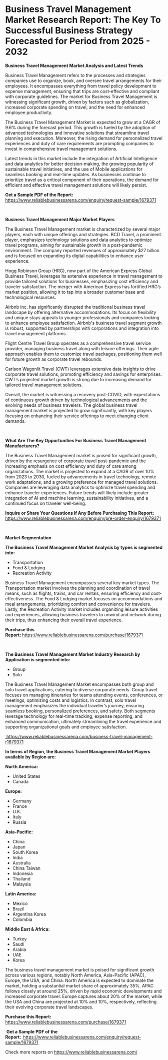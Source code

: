<p><h1>Business Travel Management Market Research Report: The Key To Successful Business Strategy Forecasted for Period from 2025 - 2032</h1></p><p><strong>Business Travel Management Market Analysis and Latest Trends</strong></p>
<p><p>Business Travel Management refers to the processes and strategies companies use to organize, book, and oversee travel arrangements for their employees. It encompasses everything from travel policy development to expense management, ensuring that trips are cost-effective and compliant with corporate guidelines. The market for Business Travel Management is witnessing significant growth, driven by factors such as globalization, increased corporate spending on travel, and the need for enhanced employee productivity.</p><p>The Business Travel Management Market is expected to grow at a CAGR of 9.6% during the forecast period. This growth is fueled by the adoption of advanced technologies and innovative solutions that streamline travel planning and execution. Moreover, the rising demand for personalized travel experiences and duty of care requirements are prompting companies to invest in comprehensive travel management solutions. </p><p>Latest trends in this market include the integration of Artificial Intelligence and data analytics for better decision-making, the growing popularity of sustainable travel initiatives, and the use of Mobile applications for seamless booking and real-time updates. As businesses continue to prioritize travel as a critical component of their operations, the demand for efficient and effective travel management solutions will likely persist.</p></p>
<p><strong>Get a Sample PDF of the Report:&nbsp;</strong> <a href="https://www.reliablebusinessarena.com/enquiry/request-sample/1679371?utm_campaign=2042&utm_medium=2&utm_source=Github&utm_content=ia&utm_term=25032025&utm_id=business-travel-management">https://www.reliablebusinessarena.com/enquiry/request-sample/1679371</a></p>
<p>&nbsp;</p>
<p><strong>Business Travel Management Major Market Players</strong></p>
<p><p>The Business Travel Management market is characterized by several major players, each with unique offerings and strategies. BCD Travel, a prominent player, emphasizes technology solutions and data analytics to optimize travel programs, aiming for sustainable growth in a post-pandemic environment. The company reported revenues of approximately $27 billion and is focused on expanding its digital capabilities to enhance user experience.</p><p>Hogg Robinson Group (HRG), now part of the American Express Global Business Travel, leverages its extensive experience in travel management to provide tailored solutions for businesses, emphasizing cost efficiency and traveler satisfaction. The merger with American Express has fortified HRG’s market position, allowing it to tap into a broader customer base and technological resources.</p><p>Airbnb Inc. has significantly disrupted the traditional business travel landscape by offering alternative accommodations. Its focus on flexibility and unique stays appeals to younger professionals and companies looking to enhance employee satisfaction. Airbnb's business travel segment growth is robust, supported by partnerships with corporations and integration into travel management platforms.</p><p>Flight Centre Travel Group operates as a comprehensive travel service provider, managing business travel along with leisure offerings. Their agile approach enables them to customize travel packages, positioning them well for future growth as corporate travel rebounds.</p><p>Carlson Wagonlit Travel (CWT) leverages extensive data insights to drive corporate travel solutions, promoting efficiency and savings for enterprises. CWT’s projected market growth is strong due to increasing demand for tailored travel management solutions.</p><p>Overall, the market is witnessing a recovery post-COVID, with expectations of continuous growth driven by technological advancements and the evolving needs of business travelers. The global business travel management market is projected to grow significantly, with key players focusing on enhancing their service offerings to meet changing client demands.</p></p>
<p>&nbsp;</p>
<p><strong>What Are The Key Opportunities For Business Travel Management Manufacturers?</strong></p>
<p><p>The Business Travel Management market is poised for significant growth, driven by the resurgence of corporate travel post-pandemic and the increasing emphasis on cost efficiency and duty of care among organizations. The market is projected to expand at a CAGR of over 10% from 2023 to 2030, fueled by advancements in travel technology, remote work adaptations, and a growing preference for managed travel solutions. Companies are leveraging data analytics to optimize travel spending and enhance traveler experiences. Future trends will likely include greater integration of AI and machine learning, sustainability initiatives, and a continued focus on traveler well-being.</p></p>
<p><strong>Inquire or Share Your Questions If Any Before Purchasing This Report:</strong> <a href="https://www.reliablebusinessarena.com/enquiry/pre-order-enquiry/1679371?utm_campaign=2042&utm_medium=2&utm_source=Github&utm_content=ia&utm_term=25032025&utm_id=business-travel-management">https://www.reliablebusinessarena.com/enquiry/pre-order-enquiry/1679371</a></p>
<p>&nbsp;</p>
<p><strong>Market Segmentation</strong></p>
<p><strong>The Business Travel Management Market Analysis by types is segmented into:</strong></p>
<p><ul><li>Transportation</li><li>Food & Lodging</li><li>Recreation Activity</li></ul></p>
<p><p>Business Travel Management encompasses several key market types. The Transportation market involves the planning and coordination of travel means, such as flights, trains, and car rentals, ensuring efficiency and cost-effectiveness. The Food & Lodging market focuses on accommodations and meal arrangements, prioritizing comfort and convenience for travelers. Lastly, the Recreation Activity market includes organizing leisure activities and experiences, allowing business travelers to unwind and network during their trips, thus enhancing their overall travel experience.</p></p>
<p><strong>Purchase this Report:&nbsp;</strong><a href="https://www.reliablebusinessarena.com/purchase/1679371?utm_campaign=2042&utm_medium=2&utm_source=Github&utm_content=ia&utm_term=25032025&utm_id=business-travel-management">https://www.reliablebusinessarena.com/purchase/1679371</a></p>
<p>&nbsp;</p>
<p><strong>The Business Travel Management Market Industry Research by Application is segmented into:</strong></p>
<p><ul><li>Group</li><li>Solo</li></ul></p>
<p><p>The Business Travel Management Market encompasses both group and solo travel applications, catering to diverse corporate needs. Group travel focuses on managing itineraries for teams attending events, conferences, or meetings, optimizing costs and logistics. In contrast, solo travel management emphasizes the individual traveler’s journey, ensuring seamless booking, personalized preferences, and safety. Both segments leverage technology for real-time tracking, expense reporting, and enhanced communication, ultimately streamlining the travel experience and supporting organizational goals and employee satisfaction.</p></p>
<p><a href="https://www.reliablebusinessarena.com/business-travel-management-r1679371?utm_campaign=2042&utm_medium=2&utm_source=Github&utm_content=ia&utm_term=25032025&utm_id=business-travel-management">&nbsp;https://www.reliablebusinessarena.com/business-travel-management-r1679371</a></p>
<p><strong>In terms of Region, the Business Travel Management Market Players available by Region are:</strong></p>
<p>
    <p> <strong> North America: </strong>
        <ul>
            <li>United States</li>
            <li>Canada</li>
        </ul>
        </p> 
    <p> <strong> Europe: </strong>
        <ul>
            <li>Germany</li>
            <li>France</li>
            <li>U.K.</li>
            <li>Italy</li>
            <li>Russia</li>
        </ul>
        </p> 
    <p> <strong> Asia-Pacific: </strong>
        <ul>
            <li>China</li>
            <li>Japan</li>
            <li>South Korea</li>
            <li>India</li>
            <li>Australia</li>
            <li>China Taiwan</li>
            <li>Indonesia</li>
            <li>Thailand</li>
            <li>Malaysia</li>
        </ul>
        </p> 
    <p> <strong> Latin America: </strong>
        <ul>
            <li>Mexico</li>
            <li>Brazil</li>
            <li>Argentina Korea</li>
            <li>Colombia</li>
        </ul>
        </p> 
    <p> <strong> Middle East & Africa: </strong>
        <ul>
            <li>Turkey</li>
            <li>Saudi</li>
            <li>Arabia</li>
            <li>UAE</li>
            <li>Korea</li>
        </ul>
    </p>
    </p>
<p><p>The business travel management market is poised for significant growth across various regions, notably North America, Asia-Pacific (APAC), Europe, the USA, and China. North America is expected to dominate the market, holding a substantial market share of approximately 35%. APAC follows closely at around 25%, driven by rapid economic developments and increased corporate travel. Europe captures about 20% of the market, while the USA and China are projected at 10% and 10%, respectively, reflecting their evolving corporate travel landscapes.</p></p>
<p><strong>Purchase this Report: </strong><a href="https://www.reliablebusinessarena.com/purchase/1679371?utm_campaign=2042&utm_medium=2&utm_source=Github&utm_content=ia&utm_term=25032025&utm_id=business-travel-management">https://www.reliablebusinessarena.com/purchase/1679371</a></p>
<p>&nbsp;<strong>Get a Sample PDF of the Report:&nbsp;&nbsp;</strong><a href="https://www.reliablebusinessarena.com/enquiry/request-sample/1679371?utm_campaign=2042&utm_medium=2&utm_source=Github&utm_content=ia&utm_term=25032025&utm_id=business-travel-management">https://www.reliablebusinessarena.com/enquiry/request-sample/1679371</a></p>
<p><strong></strong></p>
<p>Check more reports on <a href="https://www.reliablebusinessarena.com/?utm_campaign=2042&utm_medium=2&utm_source=Github&utm_content=ia&utm_term=25032025&utm_id=business-travel-management">https://www.reliablebusinessarena.com/</a></p>